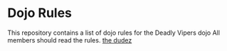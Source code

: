 Dojo Rules
==========

This repository contains a list of dojo rules for the Deadly Vipers dojo
All members should read the rules.
[the dudez](https://github.com/deadlyvipers)
